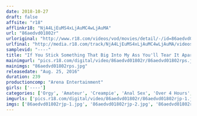 ```yaml
---
date: 2018-10-27
draft: false
affsite: "r18"
afflinkr18: "NjA4LjEuMS4xLjAuMC4wLjAuMA"
url: "86aedvd01802r"
urloriginal: "http://www.r18.com/videos/vod/movies/detail/-/id=86aedvd01802r"
urlfinal: "http://media.r18.com/track/NjA4LjEuMS4xLjAuMC4wLjAuMA/videos/vod/movies/detail/-/id=86aedvd01802r"
samplevid: "----"
title: "If You Stick Something That Big Into My Ass You'll Tear It Apart! Creampie Anal Sex 4 Hours"
mainimgurl: "pics.r18.com/digital/video/86aedvd01802r/86aedvd01802rps.jpg"
mainimgs: "86aedvd01802rps.jpg"
releasedate: "Aug. 25, 2016"
duration: 239
productioncomp: "Arena Entertainment"
girls: ['----']
categories: ['Orgy', 'Amateur', 'Creampie', 'Anal Sex', 'Over 4 Hours', 'Hi-Def']
imgurls: ['pics.r18.com/digital/video/86aedvd01802r/86aedvd01802rjp-1.jpg', 'pics.r18.com/digital/video/86aedvd01802r/86aedvd01802rjp-2.jpg', 'pics.r18.com/digital/video/86aedvd01802r/86aedvd01802rjp-3.jpg', 'pics.r18.com/digital/video/86aedvd01802r/86aedvd01802rjp-4.jpg', 'pics.r18.com/digital/video/86aedvd01802r/86aedvd01802rjp-5.jpg', 'pics.r18.com/digital/video/86aedvd01802r/86aedvd01802rjp-6.jpg', 'pics.r18.com/digital/video/86aedvd01802r/86aedvd01802rjp-7.jpg', 'pics.r18.com/digital/video/86aedvd01802r/86aedvd01802rjp-8.jpg', 'pics.r18.com/digital/video/86aedvd01802r/86aedvd01802rjp-9.jpg', 'pics.r18.com/digital/video/86aedvd01802r/86aedvd01802rjp-10.jpg', 'pics.r18.com/digital/video/86aedvd01802r/86aedvd01802rjp-11.jpg', 'pics.r18.com/digital/video/86aedvd01802r/86aedvd01802rjp-12.jpg', 'pics.r18.com/digital/video/86aedvd01802r/86aedvd01802rjp-13.jpg', 'pics.r18.com/digital/video/86aedvd01802r/86aedvd01802rjp-14.jpg', 'pics.r18.com/digital/video/86aedvd01802r/86aedvd01802rjp-15.jpg', 'pics.r18.com/digital/video/86aedvd01802r/86aedvd01802rjp-16.jpg', 'pics.r18.com/digital/video/86aedvd01802r/86aedvd01802rjp-17.jpg', 'pics.r18.com/digital/video/86aedvd01802r/86aedvd01802rjp-18.jpg', 'pics.r18.com/digital/video/86aedvd01802r/86aedvd01802rjp-19.jpg', 'pics.r18.com/digital/video/86aedvd01802r/86aedvd01802rjp-20.jpg']
imgs: ['86aedvd01802rjp-1.jpg', '86aedvd01802rjp-2.jpg', '86aedvd01802rjp-3.jpg', '86aedvd01802rjp-4.jpg', '86aedvd01802rjp-5.jpg', '86aedvd01802rjp-6.jpg', '86aedvd01802rjp-7.jpg', '86aedvd01802rjp-8.jpg', '86aedvd01802rjp-9.jpg', '86aedvd01802rjp-10.jpg', '86aedvd01802rjp-11.jpg', '86aedvd01802rjp-12.jpg', '86aedvd01802rjp-13.jpg', '86aedvd01802rjp-14.jpg', '86aedvd01802rjp-15.jpg', '86aedvd01802rjp-16.jpg', '86aedvd01802rjp-17.jpg', '86aedvd01802rjp-18.jpg', '86aedvd01802rjp-19.jpg', '86aedvd01802rjp-20.jpg']
---
```

